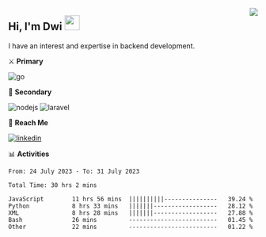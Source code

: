 [<img src="https://komarev.com/ghpvc/?username=masred&color=green&style=flat-square&label=Profile+Views" align="right">](github.com/masred)

## Hi, I'm Dwi <img src="https://raw.githubusercontent.com/MartinHeinz/MartinHeinz/master/wave.gif" width="30px">

I have an interest and expertise in backend development.

⚔️ **Primary**

![go](https://img.shields.io/badge/---?logo=go&label=Golang&style=social)

🔪 **Secondary**

![nodejs](https://img.shields.io/badge/---?logo=node.js&label=Node.js&style=social&logoColor=green)
![laravel](https://img.shields.io/badge/---?logo=laravel&label=Laravel&style=social)

🔗 **Reach Me**

[![linkedin](https://img.shields.io/badge/---?logo=linkedin&label=LinkedIn&style=social)](https://linkedin.com/in/dwifitriyanto)

📊 **Activities**

<!--START_SECTION:waka-->

```all_time
From: 24 July 2023 - To: 31 July 2023

Total Time: 30 hrs 2 mins

JavaScript        11 hrs 56 mins  ||||||||||---------------   39.24 %
Python            8 hrs 33 mins   |||||||------------------   28.12 %
XML               8 hrs 28 mins   |||||||------------------   27.88 %
Bash              26 mins         -------------------------   01.45 %
Other             22 mins         -------------------------   01.22 %
```

<!--END_SECTION:waka-->
